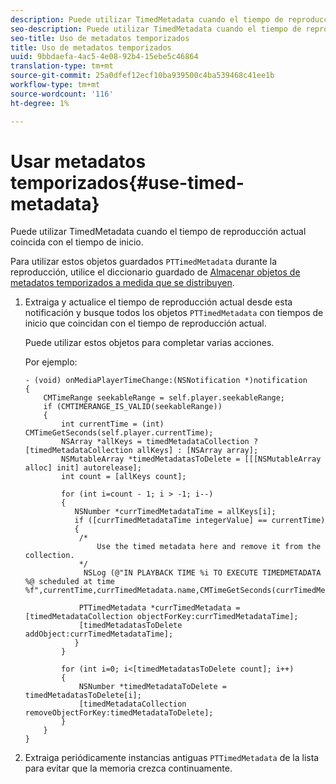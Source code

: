 ```yaml
---
description: Puede utilizar TimedMetadata cuando el tiempo de reproducción actual coincida con el tiempo de inicio.
seo-description: Puede utilizar TimedMetadata cuando el tiempo de reproducción actual coincida con el tiempo de inicio.
seo-title: Uso de metadatos temporizados
title: Uso de metadatos temporizados
uuid: 9bbdaefa-4ac5-4e08-92b4-15ebe5c46864
translation-type: tm+mt
source-git-commit: 25a0dfef12ecf10ba939500c4ba539468c41ee1b
workflow-type: tm+mt
source-wordcount: '116'
ht-degree: 1%

---
```



# Usar metadatos temporizados{#use-timed-metadata}

Puede utilizar TimedMetadata cuando el tiempo de reproducción actual coincida con el tiempo de inicio.

Para utilizar estos objetos guardados `PTTimedMetadata` durante la reproducción, utilice el diccionario guardado de [Almacenar objetos de metadatos temporizados a medida que se distribuyen](../../../tvsdk-1.4-for-ios/ad-insertion/c-psdk-ios-1.4-custom-tags-configure/t-psdk-ios-1.4-timed-metadata-store.md).

1. Extraiga y actualice el tiempo de reproducción actual desde esta notificación y busque todos los objetos `PTTimedMetadata` con tiempos de inicio que coincidan con el tiempo de reproducción actual.

   Puede utilizar estos objetos para completar varias acciones.

   Por ejemplo:

   ```
   - (void) onMediaPlayerTimeChange:(NSNotification *)notification 
   { 
       CMTimeRange seekableRange = self.player.seekableRange; 
       if (CMTIMERANGE_IS_VALID(seekableRange)) 
       { 
           int currentTime = (int) CMTimeGetSeconds(self.player.currentTime); 
           NSArray *allKeys = timedMetadataCollection ? [timedMetadataCollection allKeys] : [NSArray array]; 
           NSMutableArray *timedMetadatasToDelete = [[[NSMutableArray alloc] init] autorelease]; 
           int count = [allKeys count]; 
   
           for (int i=count - 1; i > -1; i--) 
           { 
              NSNumber *currTimedMetadataTime = allKeys[i]; 
              if ([currTimedMetadataTime integerValue] == currentTime) 
              { 
               /* 
                   Use the timed metadata here and remove it from the collection. 
               */ 
                NSLog (@"IN PLAYBACK TIME %i TO EXECUTE TIMEDMETADATA %@ scheduled at time %f",currentTime,currTimedMetadata.name,CMTimeGetSeconds(currTimedMetadata.time)); 
   
               PTTimedMetadata *currTimedMetadata = [timedMetadataCollection objectForKey:currTimedMetadataTime]; 
               [timedMetadatasToDelete addObject:currTimedMetadataTime]; 
              } 
           } 
   
           for (int i=0; i<[timedMetadatasToDelete count]; i++) 
           { 
               NSNumber *timedMetadataToDelete = timedMetadatasToDelete[i]; 
               [timedMetadataCollection removeObjectForKey:timedMetadataToDelete]; 
           } 
       } 
   }
   ```

1. Extraiga periódicamente instancias antiguas `PTTimedMetadata` de la lista para evitar que la memoria crezca continuamente.

